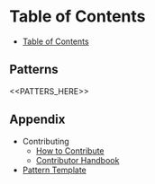 # Table of Contents

* [Table of Contents](./book/toc.md)

## Patterns

<<PATTERS_HERE>>

## Appendix

* Contributing
  * [How to Contribute](./CONTRIBUTING.md)
  * [Contributor Handbook](./meta/contributor-handbook.md)
* [Pattern Template](./meta/pattern-template.md)
